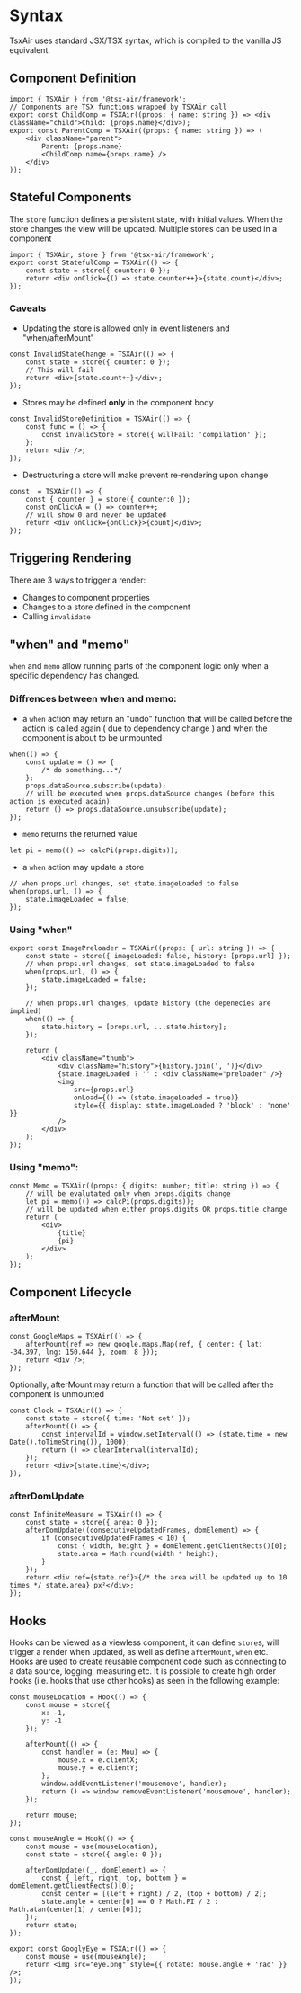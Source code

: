 # Syntax

TsxAir uses standard JSX/TSX syntax, which is compiled to the vanilla JS equivalent.

## Component Definition

```tsx
import { TSXAir } from '@tsx-air/framework';
// Components are TSX functions wrapped by TSXAir call
export const ChildComp = TSXAir((props: { name: string }) => <div className="child">Child: {props.name}</div>);
export const ParentComp = TSXAir((props: { name: string }) => (
    <div className="parent">
        Parent: {props.name}
        <ChildComp name={props.name} />
    </div>
));
```

## Stateful Components

The `store` function defines a persistent state, with initial values. When the store changes the view will be updated. Multiple stores can be used in a component

```tsx
import { TSXAir, store } from '@tsx-air/framework';
export const StatefulComp = TSXAir(() => {
    const state = store({ counter: 0 });
    return <div onClick={() => state.counter++}>{state.count}</div>;
});
```

### Caveats

-   Updating the store is allowed only in event listeners and "when/afterMount"

```tsx
const InvalidStateChange = TSXAir(() => {
    const state = store({ counter: 0 });
    // This will fail
    return <div>{state.count++}</div>;
});
```

-   Stores may be defined **only** in the component body

```tsx
const InvalidStoreDefinition = TSXAir(() => {
    const func = () => {
        const invalidStore = store({ willFail: 'compilation' });
    };
    return <div />;
});
```

-   Destructuring a store will make prevent re-rendering upon change

```tsx
const  = TSXAir(() => {
    const { counter } = store({ counter:0 });
    const onClickA = () => counter++;
    // will show 0 and never be updated
    return <div onClick={onClick}>{count}</div>;
});
```

## Triggering Rendering

There are 3 ways to trigger a render:

-   Changes to component properties
-   Changes to a store defined in the component
-   Calling `invalidate`

## "when" and "memo"

`when` and `memo` allow running parts of the component logic only when a specific dependency has changed.

### Diffrences between when and memo:

-   a `when` action may return an "undo" function that will be called before the action is called again ( due to dependency change ) and when the component is about to be unmounted

```tsx
when(() => {
    const update = () => {
        /* do something...*/
    };
    props.dataSource.subscribe(update);
    // will be executed when props.dataSource changes (before this action is executed again)
    return () => props.dataSource.unsubscribe(update);
});
```

-   `memo` returns the returned value

```tsx
let pi = memo(() => calcPi(props.digits));
```

-   a `when` action may update a store

```tsx
// when props.url changes, set state.imageLoaded to false
when(props.url, () => {
    state.imageLoaded = false;
});
```

### Using "when"

```tsx
export const ImagePreloader = TSXAir((props: { url: string }) => {
    const state = store({ imageLoaded: false, history: [props.url] });
    // when props.url changes, set state.imageLoaded to false
    when(props.url, () => {
        state.imageLoaded = false;
    });

    // when props.url changes, update history (the depenecies are implied)
    when(() => {
        state.history = [props.url, ...state.history];
    });

    return (
        <div className="thumb">
            <div className="history">{history.join(', ')}</div>
            {state.imageLoaded ? '' : <div className="preloader" />}
            <img
                src={props.url}
                onLoad={() => (state.imageLoaded = true)}
                style={{ display: state.imageLoaded ? 'block' : 'none' }}
            />
        </div>
    );
});
```

### Using "memo":

```tsx
const Memo = TSXAir((props: { digits: number; title: string }) => {
    // will be evalutated only when props.digits change
    let pi = memo(() => calcPi(props.digits));
    // will be updated when either props.digits OR props.title change
    return (
        <div>
            {title}
            {pi}
        </div>
    );
});
```

## Component Lifecycle

### afterMount

```tsx
const GoogleMaps = TSXAir(() => {
    afterMount(ref => new google.maps.Map(ref, { center: { lat: -34.397, lng: 150.644 }, zoom: 8 }));
    return <div />;
});
```

Optionally, afterMount may return a function that will be called after the component is unmounted

```tsx
const Clock = TSXAir(() => {
    const state = store({ time: 'Not set' });
    afterMount(() => {
        const intervalId = window.setInterval(() => (state.time = new Date().toTimeString()), 1000);
        return () => clearInterval(intervalId);
    });
    return <div>{state.time}</div>;
});
```

### afterDomUpdate

```tsx
const InfiniteMeasure = TSXAir(() => {
    const state = store({ area: 0 });
    afterDomUpdate((consecutiveUpdatedFrames, domElement) => {
        if (consecutiveUpdatedFrames < 10) {
            const { width, height } = domElement.getClientRects()[0];
            state.area = Math.round(width * height);
        }
    });
    return <div ref={state.ref}>{/* the area will be updated up to 10 times */ state.area} px²</div>;
});
```

## Hooks

Hooks can be viewed as a viewless component, it can define `store`s, will trigger a render when updated, as well as define `afterMount`, `when` etc.
Hooks are used to create reusable component code such as connecting to a data source, logging, measuring etc. It is possible to create high order hooks (i.e. hooks that use other hooks) as seen in the following example:

```tsx
const mouseLocation = Hook(() => {
    const mouse = store({
        x: -1,
        y: -1
    });

    afterMount(() => {
        const handler = (e: Mou) => {
            mouse.x = e.clientX;
            mouse.y = e.clientY;
        };
        window.addEventListener('mousemove', handler);
        return () => window.removeEventListener('mousemove', handler);
    });

    return mouse;
});

const mouseAngle = Hook(() => {
    const mouse = use(mouseLocation);
    const state = store({ angle: 0 });

    afterDomUpdate((_, domElement) => {
        const { left, right, top, bottom } = domElement.getClientRects()[0];
        const center = [(left + right) / 2, (top + bottom) / 2];
        state.angle = center[0] == 0 ? Math.PI / 2 : Math.atan(center[1] / center[0]);
    });
    return state;
});

export const GooglyEye = TSXAir(() => {
    const mouse = use(mouseAngle);
    return <img src="eye.png" style={{ rotate: mouse.angle + 'rad' }} />;
});
```
